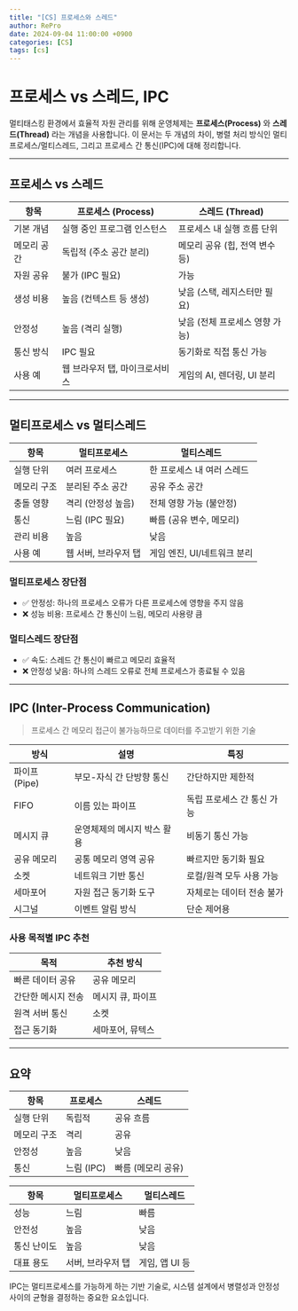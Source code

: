 ```yaml
---
title: "[CS] 프로세스와 스레드"
author: RePro
date: 2024-09-04 11:00:00 +0900
categories: [CS]
tags: [cs]
---
```


# 프로세스 vs 스레드, IPC

멀티태스킹 환경에서 효율적 자원 관리를 위해 운영체제는 **프로세스(Process)** 와 **스레드(Thread)** 라는 개념을 사용합니다. 이 문서는 두 개념의 차이, 병렬 처리 방식인 멀티프로세스/멀티스레드, 그리고 프로세스 간 통신(IPC)에 대해 정리합니다.

---

## 프로세스 vs 스레드

| 항목 | 프로세스 (Process) | 스레드 (Thread) |
|------|---------------------|------------------|
| 기본 개념 | 실행 중인 프로그램 인스턴스 | 프로세스 내 실행 흐름 단위 |
| 메모리 공간 | 독립적 (주소 공간 분리) | 메모리 공유 (힙, 전역 변수 등) |
| 자원 공유 | 불가 (IPC 필요) | 가능 |
| 생성 비용 | 높음 (컨텍스트 등 생성) | 낮음 (스택, 레지스터만 필요) |
| 안정성 | 높음 (격리 실행) | 낮음 (전체 프로세스 영향 가능) |
| 통신 방식 | IPC 필요 | 동기화로 직접 통신 가능 |
| 사용 예 | 웹 브라우저 탭, 마이크로서비스 | 게임의 AI, 렌더링, UI 분리 |

---

## 멀티프로세스 vs 멀티스레드

| 항목 | 멀티프로세스 | 멀티스레드 |
|------|---------------|--------------|
| 실행 단위 | 여러 프로세스 | 한 프로세스 내 여러 스레드 |
| 메모리 구조 | 분리된 주소 공간 | 공유 주소 공간 |
| 충돌 영향 | 격리 (안정성 높음) | 전체 영향 가능 (불안정) |
| 통신 | 느림 (IPC 필요) | 빠름 (공유 변수, 메모리) |
| 관리 비용 | 높음 | 낮음 |
| 사용 예 | 웹 서버, 브라우저 탭 | 게임 엔진, UI/네트워크 분리 |

### 멀티프로세스 장단점
- ✅ 안정성: 하나의 프로세스 오류가 다른 프로세스에 영향을 주지 않음
- ❌ 성능 비용: 프로세스 간 통신이 느림, 메모리 사용량 큼

### 멀티스레드 장단점
- ✅ 속도: 스레드 간 통신이 빠르고 메모리 효율적
- ❌ 안정성 낮음: 하나의 스레드 오류로 전체 프로세스가 종료될 수 있음

---

## IPC (Inter-Process Communication)

> 프로세스 간 메모리 접근이 불가능하므로 데이터를 주고받기 위한 기술

| 방식 | 설명 | 특징 |
|------|------|------|
| 파이프 (Pipe) | 부모-자식 간 단방향 통신 | 간단하지만 제한적 |
| FIFO | 이름 있는 파이프 | 독립 프로세스 간 통신 가능 |
| 메시지 큐 | 운영체제의 메시지 박스 활용 | 비동기 통신 가능 |
| 공유 메모리 | 공통 메모리 영역 공유 | 빠르지만 동기화 필요 |
| 소켓 | 네트워크 기반 통신 | 로컬/원격 모두 사용 가능 |
| 세마포어 | 자원 접근 동기화 도구 | 자체로는 데이터 전송 불가 |
| 시그널 | 이벤트 알림 방식 | 단순 제어용 |

### 사용 목적별 IPC 추천
| 목적 | 추천 방식 |
|------|-------------|
| 빠른 데이터 공유 | 공유 메모리 |
| 간단한 메시지 전송 | 메시지 큐, 파이프 |
| 원격 서버 통신 | 소켓 |
| 접근 동기화 | 세마포어, 뮤텍스 |

---

## 요약

| 항목 | 프로세스 | 스레드 |
|------|----------|--------|
| 실행 단위 | 독립적 | 공유 흐름 |
| 메모리 구조 | 격리 | 공유 |
| 안정성 | 높음 | 낮음 |
| 통신 | 느림 (IPC) | 빠름 (메모리 공유) |

| 항목 | 멀티프로세스 | 멀티스레드 |
|------|----------------|--------------|
| 성능 | 느림 | 빠름 |
| 안전성 | 높음 | 낮음 |
| 통신 난이도 | 높음 | 낮음 |
| 대표 용도 | 서버, 브라우저 탭 | 게임, 앱 UI 등 |

IPC는 멀티프로세스를 가능하게 하는 기반 기술로, 시스템 설계에서 병렬성과 안정성 사이의 균형을 결정하는 중요한 요소입니다.

